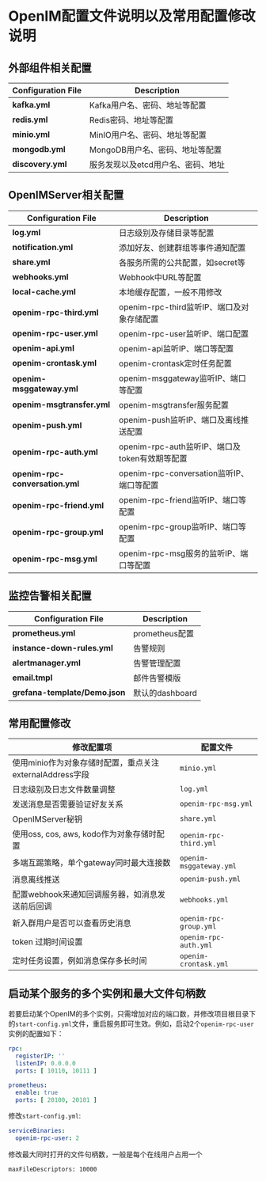 # 						OpenIM配置文件说明以及常用配置修改说明

## 外部组件相关配置

| Configuration File | Description                        |
| ------------------ | ---------------------------------- |
| **kafka.yml**      | Kafka用户名、密码、地址等配置      |
| **redis.yml**      | Redis密码、地址等配置              |
| **minio.yml**      | MinIO用户名、密码、地址等配置      |
| **mongodb.yml**    | MongoDB用户名、密码、地址等配置    |
| **discovery.yml**  | 服务发现以及etcd用户名、密码、地址 |

## OpenIMServer相关配置
| Configuration File              | Description                                    |
| ------------------------------- | ---------------------------------------------- |
| **log.yml**                     | 日志级别及存储目录等配置                       |
| **notification.yml**            | 添加好友、创建群组等事件通知配置               |
| **share.yml**                   | 各服务所需的公共配置，如secret等               |
| **webhooks.yml**                | Webhook中URL等配置                             |
| **local-cache.yml**             | 本地缓存配置，一般不用修改                     |
| **openim-rpc-third.yml**        | openim-rpc-third监听IP、端口及对象存储配置     |
| **openim-rpc-user.yml**         | openim-rpc-user监听IP、端口配置                |
| **openim-api.yml**              | openim-api监听IP、端口等配置                   |
| **openim-crontask.yml**         | openim-crontask定时任务配置                    |
| **openim-msggateway.yml**       | openim-msggateway监听IP、端口等配置            |
| **openim-msgtransfer.yml**      | openim-msgtransfer服务配置                     |
| **openim-push.yml**             | openim-push监听IP、端口及离线推送配置          |
| **openim-rpc-auth.yml**         | openim-rpc-auth监听IP、端口及token有效期等配置 |
| **openim-rpc-conversation.yml** | openim-rpc-conversation监听IP、端口等配置      |
| **openim-rpc-friend.yml**       | openim-rpc-friend监听IP、端口等配置            |
| **openim-rpc-group.yml**        | openim-rpc-group监听IP、端口等配置             |
| **openim-rpc-msg.yml**          | openim-rpc-msg服务的监听IP、端口等配置         |


## 监控告警相关配置
| Configuration File             | Description     |
| ------------------------------ | --------------- |
| **prometheus.yml**             | prometheus配置  |
| **instance-down-rules.yml**    | 告警规则        |
| **alertmanager.yml**           | 告警管理配置    |
| **email.tmpl**                 | 邮件告警模版    |
| **grefana-template/Demo.json** | 默认的dashboard |

## 常用配置修改
| 修改配置项                                               | 配置文件                |
| -------------------------------------------------------- | ----------------------- |
| 使用minio作为对象存储时配置，重点关注externalAddress字段 | `minio.yml`             |
| 日志级别及日志文件数量调整                               | `log.yml`               |
| 发送消息是否需要验证好友关系                             | `openim-rpc-msg.yml`    |
| OpenIMServer秘钥                                         | `share.yml`             |
| 使用oss, cos, aws, kodo作为对象存储时配置                | `openim-rpc-third.yml`  |
| 多端互踢策略，单个gateway同时最大连接数                  | `openim-msggateway.yml` |
| 消息离线推送                                             | `openim-push.yml`       |
| 配置webhook来通知回调服务器，如消息发送前后回调          | `webhooks.yml`          |
| 新入群用户是否可以查看历史消息                           | `openim-rpc-group.yml`  |
| token 过期时间设置                                       | `openim-rpc-auth.yml`     |
| 定时任务设置，例如消息保存多长时间                       | `openim-crontask.yml`   |

## 启动某个服务的多个实例和最大文件句柄数


若要启动某个OpenIM的多个实例，只需增加对应的端口数，并修改项目根目录下的`start-config.yml`文件，重启服务即可生效。例如，启动2个`openim-rpc-user`实例的配置如下：

```yaml
rpc:
  registerIP: ''
  listenIP: 0.0.0.0
  ports: [ 10110, 10111 ]

prometheus:
  enable: true
  ports: [ 20100, 20101 ]
```

修改`start-config.yml`:

```yaml
serviceBinaries:
  openim-rpc-user: 2
```

修改最大同时打开的文件句柄数，一般是每个在线用户占用一个

```
maxFileDescriptors: 10000
```
